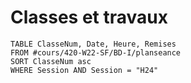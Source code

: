# Classes et travaux
```dataview
TABLE ClasseNum, Date, Heure, Remises
FROM #cours/420-W22-SF/BD-I/planseance
SORT ClasseNum asc
WHERE Session AND Session = "H24"
```